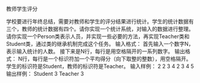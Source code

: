 教师学生评分

学校要进行年终总结，需要对教师和学生的评分结果进行统计。学生的统计数据有三个，教师的统计数据有四个。请你实现一个统计系统，对输入的数据进行整理。
请你实现一个Person类表示人员，并实现一些必要的方法，再实现Teacher类和Student类，通过类的继承机制完成这个任务。
输入格式：
首先输入一个数字N，表示输入统计的人数。
接下来是N行，每行是用空格隔开的一系列数字。
输出格式：
N行，每行是一个标识符加一个平均得分（向下取整的整数），用空格隔开。
学生的标识符是Student，教师的标识符是Teacher。
输入样例：
2
2 3 4
2 3 4 5
输出样例：
Student 3
Teacher 3
